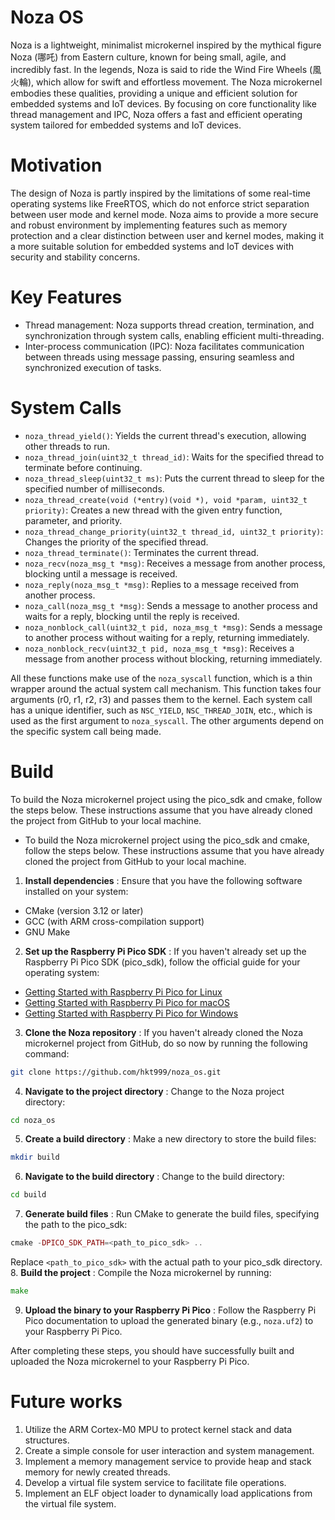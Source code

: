 # Noza OS
Noza is a lightweight, minimalist microkernel inspired by the mythical figure Noza (哪吒) from Eastern culture, known for being small, agile, and incredibly fast. In the legends, Noza is said to ride the Wind Fire Wheels (風火輪), which allow for swift and effortless movement. The Noza microkernel embodies these qualities, providing a unique and efficient solution for embedded systems and IoT devices. By focusing on core functionality like thread management and IPC, Noza offers a fast and efficient operating system tailored for embedded systems and IoT devices.

# Motivation
The design of Noza is partly inspired by the limitations of some real-time operating systems like FreeRTOS, which do not enforce strict separation between user mode and kernel mode. Noza aims to provide a more secure and robust environment by implementing features such as memory protection and a clear distinction between user and kernel modes, making it a more suitable solution for embedded systems and IoT devices with security and stability concerns.

# Key Features
* Thread management: Noza supports thread creation, termination, and synchronization through system calls, enabling efficient multi-threading.
* Inter-process communication (IPC): Noza facilitates communication between threads using message passing, ensuring seamless and synchronized execution of tasks.

# System Calls
* `noza_thread_yield()`: Yields the current thread's execution, allowing other threads to run. 
* `noza_thread_join(uint32_t thread_id)`: Waits for the specified thread to terminate before continuing. 
* `noza_thread_sleep(uint32_t ms)`: Puts the current thread to sleep for the specified number of milliseconds. 
* `noza_thread_create(void (*entry)(void *), void *param, uint32_t priority)`: Creates a new thread with the given entry function, parameter, and priority. 
* `noza_thread_change_priority(uint32_t thread_id, uint32_t priority)`: Changes the priority of the specified thread. 
* `noza_thread_terminate()`: Terminates the current thread. 
* `noza_recv(noza_msg_t *msg)`: Receives a message from another process, blocking until a message is received. 
* `noza_reply(noza_msg_t *msg)`: Replies to a message received from another process. 
* `noza_call(noza_msg_t *msg)`: Sends a message to another process and waits for a reply, blocking until the reply is received. 
* `noza_nonblock_call(uint32_t pid, noza_msg_t *msg)`: Sends a message to another process without waiting for a reply, returning immediately. 
* `noza_nonblock_recv(uint32_t pid, noza_msg_t *msg)`: Receives a message from another process without blocking, returning immediately.

All these functions make use of the `noza_syscall` function, which is a thin wrapper around the actual system call mechanism. This function takes four arguments (r0, r1, r2, r3) and passes them to the kernel. Each system call has a unique identifier, such as `NSC_YIELD`, `NSC_THREAD_JOIN`, etc., which is used as the first argument to `noza_syscall`. The other arguments depend on the specific system call being made.

# Build
To build the Noza microkernel project using the pico_sdk and cmake, follow the steps below. These instructions assume that you have already cloned the project from GitHub to your local machine.
- To build the Noza microkernel project using the pico_sdk and cmake, follow the steps below. These instructions assume that you have already cloned the project from GitHub to your local machine. 
1. **Install dependencies** : Ensure that you have the following software installed on your system:
- CMake (version 3.12 or later)
- GCC (with ARM cross-compilation support)
- GNU Make
2. **Set up the Raspberry Pi Pico SDK** : If you haven't already set up the Raspberry Pi Pico SDK (pico_sdk), follow the official guide for your operating system: 
- [Getting Started with Raspberry Pi Pico for Linux](https://datasheets.raspberrypi.org/pico/getting-started-with-pico-linux.pdf) 
- [Getting Started with Raspberry Pi Pico for macOS](https://datasheets.raspberrypi.org/pico/getting-started-with-pico-macos.pdf) 
- [Getting Started with Raspberry Pi Pico for Windows](https://datasheets.raspberrypi.org/pico/getting-started-with-pico-windows.pdf) 
3. **Clone the Noza repository** : If you haven't already cloned the Noza microkernel project from GitHub, do so now by running the following command:

```bash
git clone https://github.com/hkt999/noza_os.git
``` 
4. **Navigate to the project directory** : Change to the Noza project directory:

```bash
cd noza_os
``` 
5. **Create a build directory** : Make a new directory to store the build files:

```bash
mkdir build
``` 
6. **Navigate to the build directory** : Change to the build directory:

```bash
cd build
``` 
7. **Generate build files** : Run CMake to generate the build files, specifying the path to the pico_sdk:

```php
cmake -DPICO_SDK_PATH=<path_to_pico_sdk> ..
```

Replace `<path_to_pico_sdk>` with the actual path to your pico_sdk directory. 
8. **Build the project** : Compile the Noza microkernel by running:

```go
make
``` 
9. **Upload the binary to your Raspberry Pi Pico** : Follow the Raspberry Pi Pico documentation to upload the generated binary (e.g., `noza.uf2`) to your Raspberry Pi Pico.

After completing these steps, you should have successfully built and uploaded the Noza microkernel to your Raspberry Pi Pico.

# Future works
1. Utilize the ARM Cortex-M0 MPU to protect kernel stack and data structures.
2. Create a simple console for user interaction and system management.
3. Implement a memory management service to provide heap and stack memory for newly created threads.
4. Develop a virtual file system service to facilitate file operations.
5. Implement an ELF object loader to dynamically load applications from the virtual file system.


